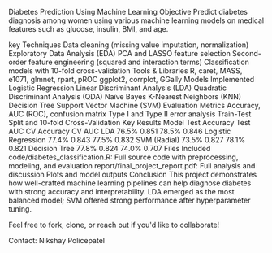 Diabetes Prediction Using Machine Learning
Objective
Predict diabetes diagnosis among women using various machine learning models on medical features such as glucose, insulin, BMI, and age.

key Techniques
Data cleaning (missing value imputation, normalization)
Exploratory Data Analysis (EDA)
PCA and LASSO feature selection
Second-order feature engineering (squared and interaction terms)
Classification models with 10-fold cross-validation
Tools & Libraries
R, caret, MASS, e1071, glmnet, rpart, pROC
ggplot2, corrplot, GGally
Models Implemented
Logistic Regression
Linear Discriminant Analysis (LDA)
Quadratic Discriminant Analysis (QDA)
Naïve Bayes
K-Nearest Neighbors (KNN)
Decision Tree
Support Vector Machine (SVM)
Evaluation Metrics
Accuracy, AUC (ROC), confusion matrix
Type I and Type II error analysis
Train-Test Split and 10-fold Cross-Validation
Key Results
Model	Test Accuracy	Test AUC	CV Accuracy	CV AUC
LDA	76.5%	0.851	78.5%	0.846
Logistic Regression	77.4%	0.843	77.5%	0.832
SVM (Radial)	73.5%	0.827	78.1%	0.821
Decision Tree	77.8%	0.824	74.0%	0.707
Files Included
code/diabetes_classification.R: Full source code with preprocessing, modeling, and evaluation
report/final_project_report.pdf: Full analysis and discussion
Plots and model outputs
Conclusion
This project demonstrates how well-crafted machine learning pipelines can help diagnose diabetes with strong accuracy and interpretability. LDA emerged as the most balanced model; SVM offered strong performance after hyperparameter tuning.

Feel free to fork, clone, or reach out if you'd like to collaborate!

Contact: Nikshay Policepatel
